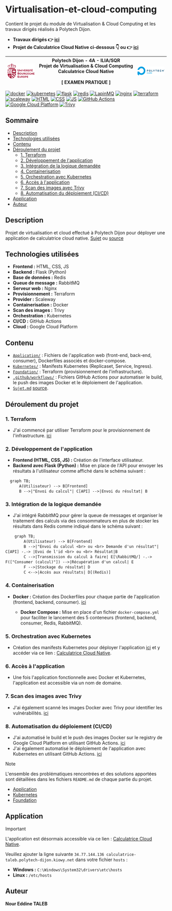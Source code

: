 # Virtualisation-et-cloud-computing

Contient le projet du module de Virtualisation & Cloud Computing et les travaux dirigés réalisés à Polytech Dijon.

- **Travaux dirigés 👉 [ici](TD)**
- **Projet de Calculatrice Cloud Native ci-dessous 👇 ou 👉 [ici](.)**

| [![uBe](./docs/Autre/img/UB-Europe.png)](https://www.ube.fr) | Polytech Dijon - 4A - ILIA/SQR <br/> Projet&nbsp;de&nbsp;Virtualisation&nbsp;&amp;&nbsp;Cloud&nbsp;Computing <br/> Calculatrice Cloud Native <br/><br/> **[ EXAMEN PRATIQUE ]** | [![Polytech Dijon](./docs/Autre/img/logo_polytech.png)](https://polytech.u-bourgogne.fr) |
|:-------------------------------------------------------------|:-------------------------------------------------------------------------------------------------------------------------------------------------------------------------------:|-----------------------------------------------------------------------------------------:|

[![docker](https://img.shields.io/badge/DOCKER-blue?style=for-the-badge&logo=docker&logoColor=white)](https://docs.docker.com/)
[![kubernetes](https://img.shields.io/badge/KUBERNETES-326CE5?style=for-the-badge&logo=kubernetes&logoColor=white)](https://kubernetes.io/)
[![flask](https://img.shields.io/badge/FLASK-000000?style=for-the-badge&logo=flask&logoColor=white)](https://flask.palletsprojects.com/)
[![redis](https://img.shields.io/badge/REDIS-DC382D?style=for-the-badge&logo=redis&logoColor=white)](https://redis.io/)
[![LapinMQ](https://img.shields.io/badge/rabbitmq-%23FF6600.svg?&style=for-the-badge&logo=rabbitmq&logoColor=white)](https://rabbitmq.com/)
[![nginx](https://img.shields.io/badge/NGINX-009639?style=for-the-badge&logo=nginx&logoColor=white)](https://nginx.org/)
[![terraform](https://img.shields.io/badge/TERRAFORM-623CE4?style=for-the-badge&logo=terraform&logoColor=white)](https://www.terraform.io/)
[![scaleway](https://img.shields.io/badge/scaleway-663399?style=for-the-badge&logo=scaleway&logoColor=white)](https://registry.terraform.io/providers/scaleway/scaleway/latest/docs)
[![HTML](https://img.shields.io/badge/HTML5-E34F26?style=for-the-badge&logo=html5&logoColor=white)](https://developer.mozilla.org/fr/docs/Web/HTML)
[![CSS](https://img.shields.io/badge/CSS3-1572B6?style=for-the-badge&logo=css3&logoColor=white)](https://developer.mozilla.org/fr/docs/Web/CSS)
[![JS](https://img.shields.io/badge/JavaScript-F7DF1E?style=for-the-badge&logo=javascript&logoColor=black)](https://developer.mozilla.org/fr/docs/Web/JavaScript)
[![GitHub Actions](https://img.shields.io/badge/GITHUB_ACTIONS-2088FF?style=for-the-badge&logo=github-actions&logoColor=white)](https://docs.github.com/en/actions)
[![Google Cloud Platform](https://img.shields.io/badge/Google_Cloud-4285F4?style=for-the-badge&logo=google-cloud&logoColor=white)](https://cloud.google.com/)
[![Trivy](https://img.shields.io/badge/TRIVY-353839?style=for-the-badge&logo=trivy&logoColor=white)](https://github.com/aquasecurity/trivy)
## Sommaire
- [Description](#description)
- [Technologies utilisées](#technologies-utilisées)
- [Contenu](#contenu)
- [Déroulement du projet](#déroulement-du-projet)
  - [1. Terraform](#1-terraform)
  - [2. Développement de l'application](#2-développement-de-lapplication)
  - [3. Intégration de la logique demandée](#3-intégration-de-la-logique-demandée)
  - [4. Containerisation](#4-containerisation)
  - [5. Orchestration avec Kubernetes](#5-orchestration-avec-kubernetes)
  - [6. Accès à l'application](#6-accès-à-lapplication)
  - [7. Scan des images avec Trivy](#7-scan-des-images-avec-trivy)
  - [8. Automatisation du déploiement (CI/CD)](#8-automatisation-du-déploiement-cicd)
- [Application](#application)
- [Auteur](#auteur)
## Description
Projet de virtualisation et cloud effectué à Polytech Dijon pour déployer une application de calculatrice cloud native. [Sujet](Sujet.md) ou [source](https://github.com/JeromeMSD/module_virtualisation-et-cloud-computing/blob/main/projet.md)


## Technologies utilisées

- **Frontend :** HTML, CSS, JS
- **Backend :** Flask (Python)
- **Base de données :** Redis
- **Queue de message :** RabbitMQ
- **Serveur web :** Nginx
- **Provisionnement :** Terraform
- **Provider :** Scaleway
- **Containerisation :** Docker
- **Scan des images :** Trivy
- **Orchestration :** Kubernetes
- **CI/CD :** GitHub Actions
- **Cloud :** Google Cloud Platform

## Contenu
- [`Application/`](./Application) : Fichiers de l'application web (front-end, back-end, consumer), Dockerfiles associés et docker-compose.
- [`Kubernetes/`](./Kubernetes) : Manifests Kubernetes (Replicaset, Service, Ingress).
- [`Foundation/`](./Foundation) : Terraform (provisionnement de l'infrastructure).
- [`.github/workflows/`](./.github/workflows) : Fichiers GitHub Actions pour automatiser le build, le push des images Docker et le déploiement de l'application.
- [`Sujet.md`](./Sujet.md) [source](https://github.com/JeromeMSD/module_virtualisation-et-cloud-computing/blob/main/projet.md).

## Déroulement du projet

### 1. Terraform
- J'ai commencé par utiliser Terraform pour le provisionnement de l'infrastructure. [ici](./Foundation/README.md)

### 2. Développement de l'application
- **Frontend (HTML, CSS, JS) :** Création de l'interface utilisateur.
- **Backend avec Flask (Python) :** Mise en place de l'API pour envoyer les résultats à l'utilisateur comme affiché dans le schéma suivant :

 ```mermaid
   graph TB; 
       A(Utilisateur) --> B[Frontend]
       B -->|"Envoi du calcul"| C[API] -->|Envoi du résultat| B
 ```

### 3. Intégration de la logique demandée
- J'ai intégré RabbitMQ pour gérer la queue de messages et organiser le traitement des calculs via des consommateurs en plus de stocker les résultats dans Redis comme indiqué dans le schéma suivant :

```mermaid
    graph TB; 
        A(Utilisateur) --> B[Frontend]
        B -->|"Envoi du calcul <br> ou <br> Demande d'un résultat"| C[API] -.-> |Evoi de l'id <br> ou <br> Résultat|B
        C -->|Transmission du calcul à faire| E[\RabbitMQ/] -.-> F(["Consumer (calcul)"]) -->|Récupération d'un calcul| E
        F -->|Stockage du résultat| D
        C <-->|Accès aux résultats| D[(Redis)]
```

### 4. Containerisation
  - **Docker :** Création des Dockerfiles pour chaque partie de l'application (frontend, backend, consumer). [ici](./Application/README.md)

    - **Docker Compose :** Mise en place d'un fichier `docker-compose.yml` pour faciliter le lancement des 5 conteneurs (frontend, backend, consumer, Redis, RabbitMQ).

### 5. Orchestration avec Kubernetes
  - Création des manifests Kubernetes pour déployer l'application [ici](./Kubernetes/README.md) et y accéder via ce lien : [Calculatrice Cloud Native](http://calculatrice-taleb.polytech-dijon.kiowy.net).

### 6. Accès à l'application
  - Une fois l'application fonctionnelle avec Docker et Kubernetes, l'application est accessible via un nom de domaine.

### 7. Scan des images avec Trivy
  - J'ai également scanné les images Docker avec Trivy pour identifier les vulnérabilités. [ici](./Application/README.md)

### 8. Automatisation du déploiement (CI/CD)
- J'ai automatisé le build et le push des images Docker sur le registry de Google Cloud Platform en utilisant GitHub Actions. [ici](./.github/workflows/build_push_images.yaml)
- J'ai également automatisé le déploiement de l'application avec Kubernetes en utilisant GitHub Actions. [ici](./.github/workflows/deploy_images.yaml)

> [!NOTE]
> L'ensemble des problématiques rencontrées et des solutions apportées sont détaillées dans les fichiers `README.md` de chaque partie du projet.
> - [Application](./Application/README.md)
> - [Kubernetes](./Kubernetes/README.md)
> - [Foundation](./Foundation/README.md)



## Application
> [!IMPORTANT]
> L'application est désormais accessible via ce lien : [Calculatrice Cloud Native](http://calculatrice-taleb.polytech-dijon.kiowy.net).
> 
> Veuillez ajouter la ligne suivante `34.77.144.136 calculatrice-taleb.polytech-dijon.kiowy.net` dans votre fichier `hosts` :
>  - **Windows :** `C:\Windows\System32\drivers\etc\hosts`
>  - **Linux :** `/etc/hosts`

## Auteur
**Nour Eddine TALEB**

